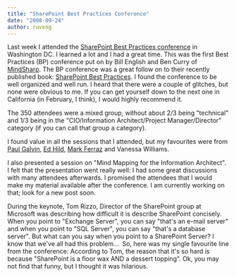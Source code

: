 ```yaml
---
title: "SharePoint Best Practices Conference"
date: "2008-09-24"
author: ruveng
---
```


Last week I attended the [SharePoint Best Practices conference](http://www.sharepointbestpractices.com/ "Link to Best Practices Conference Site") in Washington DC. I learned a lot and I had a great time. This was the first Best Practices (BP) conference put on by Bill English and Ben Curry of [MindSharp](http://www.mindsharp.com/ "Mindsharp's web site"). The BP conference was a great follow on to their recently published book: [SharePoint Best Practices](http://www.amazon.com/Microsoft-Office-SharePoint-Server-Practices/dp/0735625387/ref=pd_bbs_1?ie=UTF8&s=books&qid=1222224264&sr=8-1 "Best Practices book on Amazon"). I found the conference to be well organized and well run. I heard that there were a couple of glitches, but none were obvious to me. If you can get yourself down to the next one in California (in February, I think), I would highly recommend it.

The 350 attendees were a mixed group, without about 2/3 being "technical" and 1/3 being in the "CIO/Information Architect/Project Manager/Director" category (if you can call that group a category).

I found value in all the sessions that I attended, but my favourites were from [Paul Galvin](http://paulgalvin.spaces.live.com/ "Paul Galvin's Blog"), [Ed Hild](http://blogs.msdn.com/edhild/default.aspx "Ed Hild's Blog"), [Mark Ferraz](http://www.mindsharpblogs.com/MarkF/ "Mark Ferraz Blog") and Vanessa Williams.

I also presented a session on "Mind Mapping for the Information Architect". I felt that the presentation went really well: I had some great discussions with many attendees afterwards. I promised the attendees that I would make my material available after the conference. I am currently working on that; look for a new post soon.

During the keynote, Tom Rizzo, Director of the SharePoint group at Microsoft was describing how difficult it is describe SharePoint concisely. When you point to "Exchange Server", you can say "that's an e-mail server" and when you point to "SQL Server", you can say "that's a database server". But what can you say when you point to a SharePoint Server? I know that we've all had this problem...  So, here was my single favourite line from the conference: According to Tom, the reason that it's so hard is because "SharePoint is a floor wax AND a dessert topping". Ok, you may not find that funny, but I thought it was hilarious.

